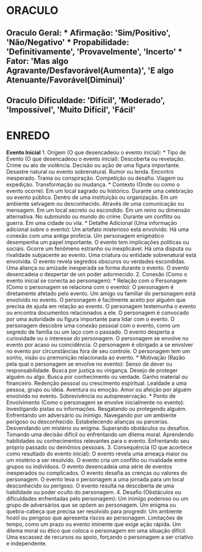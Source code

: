 
# ORACULO #
**Oraculo Geral:**
    * Afirmação: 'Sim/Positivo', 'Não/Negativo'
    * Propabilidade: 'Definitivamente', 'Provavelmente', 'Incerto'
    * Fator: 'Mas algo Agravante/Desfavorável(Aumenta)', 'E algo Atenuante/Favorável(Diminui)'
----------------------------------------------------------
**Oraculo Dificuldade:** 
    'Difícil', 'Moderado', 'Impossível', 'Muito Difícil', 'Fácil'
----------------------------------------------------------

# ENREDO #
**Evento Inicial**
    1. Origem (O que desencadeou o evento inicial):
        * Tipo de Evento (O que desencadeou o evento inicial):
            Descoberta ou revelação.
            Crime ou ato de violência.
            Decisão ou ação de uma figura importante.
            Desastre natural ou evento sobrenatural.
            Rumor ou lenda.
            Encontro inesperado.
            Trama ou conspiração.
            Competição ou desafio.
            Viagem ou expedição.
            Transformação ou mudança.
        * Contexto (Onde ou como o evento ocorre):
            Em um local sagrado ou histórico.
            Durante uma celebração ou evento público.
            Dentro de uma instituição ou organização.
            Em um ambiente selvagem ou desconhecido.
            Através de uma comunicação ou mensagem.
            Em um local secreto ou escondido.
            Em um reino ou dimensão alternativa.
            No submundo ou mundo do crime.
            Durante um conflito ou guerra.
            Em uma cidade ou vila.
        * Detalhe Adicional (Uma informação adicional sobre o evento):
            Um artefato misterioso está envolvido.
            Há uma conexão com uma antiga profecia.
            Um personagem enigmático desempenha um papel importante.
            O evento tem implicações políticas ou sociais.
            Ocorre um fenômeno estranho ou inexplicável.
            Há uma disputa ou rivalidade subjacente ao evento.
            Uma criatura ou entidade sobrenatural está envolvida.
            O evento revela segredos obscuros ou verdades escondidas.
            Uma aliança ou amizade inesperada se forma durante o evento.
            O evento desencadeia o despertar de um poder adormecido.
    2. Conexão (Como o evento inicial se conecta ao personagem):
        * Relação com o Personagem (Como o personagem se relaciona com o evento):
            O personagem é diretamente afetado pelo evento.
            Um amigo ou familiar do personagem está envolvido no evento.
            O personagem é facilmente aceito por alguém que precisa de ajuda em relação ao evento.
            O personagem testemunha o evento ou encontra documentos relacionados a ele.
            O personagem é convocado por uma autoridade ou figura importante para lidar com o evento.
            O personagem descobre uma conexão pessoal com o evento, como um segredo de família ou um laço com o passado.
            O evento desperta a curiosidade ou o interesse do personagem.
            O personagem se envolve no evento por acaso ou coincidência.
            O personagem é obrigado a se envolver no evento por circunstâncias fora de seu controle.
            O personagem tem um sonho, visão ou premonição relacionada ao evento.
        * Motivação (Razão pela qual o personagem se envolve no evento):
            Senso de dever ou responsabilidade.
            Busca por justiça ou vingança.
            Desejo de proteger alguém ou algo.
            Busca por conhecimento ou verdade.
            Ganho material ou financeiro.
            Redenção pessoal ou crescimento espiritual.
            Lealdade a uma pessoa, grupo ou ideia.
            Aventura ou emoção.
            Amor ou afeição por alguém envolvido no evento.
            Sobrevivência ou autopreservação.
        * Ponto de Envolvimento (Como o personagem se envolve inicialmente no evento):
            Investigando pistas ou informações.
            Resgatando ou protegendo alguém.
            Enfrentando um adversário ou inimigo.
            Navegando por um ambiente perigoso ou desconhecido.
            Estabelecendo alianças ou parcerias.
            Desvendando um mistério ou enigma.
            Superando obstáculos ou desafios.
            Tomando uma decisão difícil ou enfrentando um dilema moral.
            Aprendendo habilidades ou conhecimentos relevantes para o evento.
            Enfrentando seu próprio passado ou demônios pessoais.
    3. Consequência (O que acontece como resultado do evento inicial):
        O evento revela uma ameaça maior ou um mistério a ser resolvido.
        O evento cria um conflito ou rivalidade entre grupos ou indivíduos.
        O evento desencadeia uma série de eventos inesperados ou complicados.
        O evento desafia as crenças ou valores do personagem.
        O evento leva o personagem a uma jornada para um local desconhecido ou perigoso.
        O evento resulta na descoberta de uma habilidade ou poder oculto do personagem.
    4. Desafio (Obstáculos ou dificuldades enfrentadas pelo personagem):
        Um inimigo poderoso ou um grupo de adversários que se opõem ao personagem.
        Um enigma ou quebra-cabeça que precisa ser resolvido para progredir.
        Um ambiente hostil ou perigoso que apresenta riscos ao personagem.
        Limitações de tempo, como um prazo ou evento iminente que exige ação rápida.
        Um dilema moral ou ético que coloca o personagem em uma situação difícil.
        Uma escassez de recursos ou apoio, forçando o personagem a ser criativo e independente.
